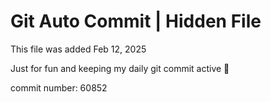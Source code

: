 # Git Auto Commit | Hidden File

This file was added Feb 12, 2025

Just for fun and keeping my daily git commit active 🤪

commit number: 60852
